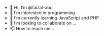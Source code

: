 - 👋 Hi, I’m @faizal-abu
- 👀 I’m interested in programming
- 🌱 I’m currently learning JavaScript and PHP
- 💞️ I’m looking to collaborate on ...
- 📫 How to reach me ...

<!---
faizal-abu/faizal-abu is a ✨ special ✨ repository because its `README.md` (this file) appears on your GitHub profile.
You can click the Preview link to take a look at your changes.
--->
